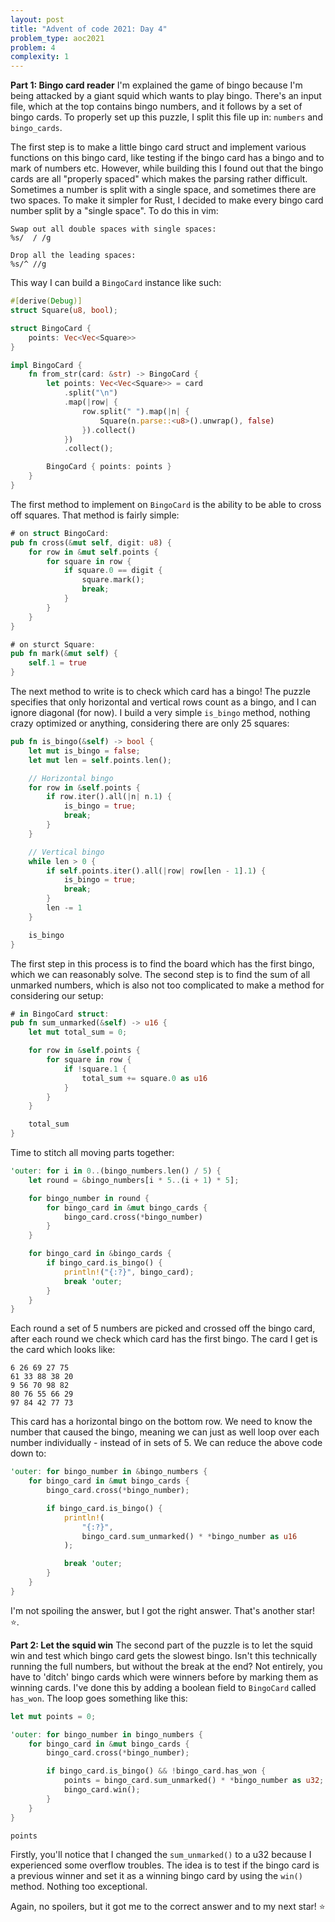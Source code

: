 ```yaml
---
layout: post
title: "Advent of code 2021: Day 4"
problem_type: aoc2021
problem: 4
complexity: 1
---
```


**Part 1: Bingo card reader**
I'm explained the game of bingo because I'm being attacked by a giant squid which wants to play bingo. There's an input file, which at the top contains bingo numbers, and it follows by a set of bingo cards. To properly set up this puzzle, I split this file up in: `numbers` and `bingo_cards`.

The first step is to make a little bingo card struct and implement various functions on this bingo card, like testing if the bingo card has a bingo and to mark of numbers etc. However, while building this I found out that the bingo cards are all "properly spaced" which makes the parsing rather difficult. Sometimes a number is split with a single space, and sometimes there are two spaces. To make it simpler for Rust, I decided to make every bingo card number split by a "single space". To do this in vim:

```
Swap out all double spaces with single spaces:
%s/  / /g

Drop all the leading spaces:
%s/^ //g
```

This way I can build a `BingoCard` instance like such:

```rust
#[derive(Debug)]
struct Square(u8, bool);

struct BingoCard {
    points: Vec<Vec<Square>>
}

impl BingoCard {
    fn from_str(card: &str) -> BingoCard {
        let points: Vec<Vec<Square>> = card
            .split("\n")
            .map(|row| {
                row.split(" ").map(|n| {
                    Square(n.parse::<u8>().unwrap(), false)
                }).collect()
            })
            .collect();

        BingoCard { points: points }
    }
}
```

The first method to implement on `BingoCard` is the ability to be able to cross off squares. That method is fairly simple:

```rust
# on struct BingoCard:
pub fn cross(&mut self, digit: u8) {
    for row in &mut self.points {
        for square in row {
            if square.0 == digit {
                square.mark();
                break;
            }
        }
    }
}

# on sturct Square:
pub fn mark(&mut self) {
    self.1 = true
}
```

The next method to write is to check which card has a bingo! The puzzle specifies that only horizontal and vertical rows count as a bingo, and I can ignore diagonal (for now). I build a very simple `is_bingo` method, nothing crazy optimized or anything, considering there are only 25 squares:

```rust
pub fn is_bingo(&self) -> bool {
    let mut is_bingo = false;
    let mut len = self.points.len();

    // Horizontal bingo
    for row in &self.points {
        if row.iter().all(|n| n.1) {
            is_bingo = true;
            break;
        }
    }

    // Vertical bingo
    while len > 0 {
        if self.points.iter().all(|row| row[len - 1].1) {
            is_bingo = true;
            break;
        }
        len -= 1
    }

    is_bingo
}
```

The first step in this process is to find the board which has the first bingo, which we can reasonably solve. The second step is to find the sum of all unmarked numbers, which is also not too complicated to make a method for considering our setup:

```rust
# in BingoCard struct:
pub fn sum_unmarked(&self) -> u16 {
    let mut total_sum = 0;

    for row in &self.points {
        for square in row {
            if !square.1 {
                total_sum += square.0 as u16
            }
        }
    }

    total_sum
}
```

Time to stitch all moving parts together:

```rust
'outer: for i in 0..(bingo_numbers.len() / 5) {
    let round = &bingo_numbers[i * 5..(i + 1) * 5];

    for bingo_number in round {
        for bingo_card in &mut bingo_cards {
            bingo_card.cross(*bingo_number)
        }
    }

    for bingo_card in &bingo_cards {
        if bingo_card.is_bingo() {
            println!("{:?}", bingo_card);
            break 'outer;
        }
    }
}
```

Each round a set of 5 numbers are picked and crossed off the bingo card, after each round we check which card has the first bingo. The card I get is the card which looks like:

```
6 26 69 27 75
61 33 88 38 20
9 56 70 98 82
80 76 55 66 29
97 84 42 77 73
```

This card has a horizontal bingo on the bottom row. We need to know the number that caused the bingo, meaning we can just as well loop over each number individually - instead of in sets of 5. We can reduce the above code down to:

```rust
'outer: for bingo_number in &bingo_numbers {
    for bingo_card in &mut bingo_cards {
        bingo_card.cross(*bingo_number);

        if bingo_card.is_bingo() {
            println!(
                "{:?}",
                bingo_card.sum_unmarked() * *bingo_number as u16
            );

            break 'outer;
        }
    }
}
```

I'm not spoiling the answer, but I got the right answer. That's another star! ⭐️.

**Part 2: Let the squid win**
The second part of the puzzle is to let the squid win and test which bingo card gets the slowest bingo. Isn't this technically running the full numbers, but without the break at the end? Not entirely, you have to 'ditch' bingo cards which were winners before by marking them as winning cards. I've done this by adding a boolean field to `BingoCard` called `has_won`. The loop goes something like this:

```rust
let mut points = 0;

'outer: for bingo_number in bingo_numbers {
    for bingo_card in &mut bingo_cards {
        bingo_card.cross(*bingo_number);

        if bingo_card.is_bingo() && !bingo_card.has_won {
            points = bingo_card.sum_unmarked() * *bingo_number as u32;
            bingo_card.win();
        }
    }
}

points
```

Firstly, you'll notice that I changed the `sum_unmarked()` to a u32 because I experienced some overflow troubles. The idea is to test if the bingo card is a previous winner and set it as a winning bingo card by using the `win()` method. Nothing too exceptional.

Again, no spoilers, but it got me to the correct answer and to my next star! ⭐️
